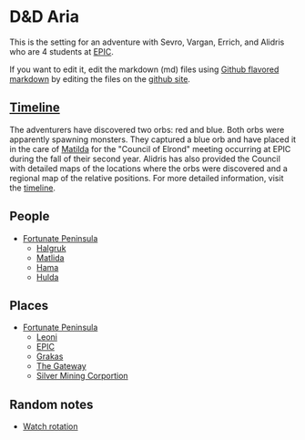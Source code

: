 # D&D Aria

This is the setting for an adventure with Sevro, Vargan, Errich, and Alidris 
who are 4 students at [EPIC](places/EPIC.html).




If you want to edit it, edit the markdown (md) files using 
[Github flavored markdown](https://github.github.com/gfm/)
by editing the files on the 
[github site](https://github.com/dndManager/dndAria).

## [Timeline](timeline.html)

The adventurers have discovered two orbs: red and blue. 
Both orbs were apparently spawning monsters. 
They captured a blue orb and have placed it in the care of 
[Matilda](people/matilda.html) for the "Council of Elrond" meeting occurring
at EPIC during the fall of their second year. 
Alidris has also provided the Council with detailed maps of the locations 
where the orbs were discovered and a regional map of the relative positions.
For more detailed information, visit the [timeline](timeline.html).

## People


- [Fortunate Peninsula](places/fortuna.html)
  - [Halgruk](people/halgruk.html)
  - [Matlida](people/matilda.html)
  - [Hama](people/hama.html)
  - [Hulda](people/hulda.html)

## Places

- [Fortunate Peninsula](places/fortuna.html)
  - [Leoni](places/leoni.html)
  - [EPIC](places/EPIC.html)
  - [Grakas](places/grakas.html)
  - [The Gateway](places/gateway.html)
  - [Silver Mining Corportion](places/smc.html)

## Random notes

- [Watch rotation](notes/watch.html)